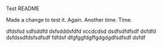 Test README

Made a change to test it. Again. Another time. Time.

dfdsfsd sdfsddfd
dsfsdddsfdfd
xccdcdsd
dsdfsdfdfsdf
dsfdfd
dsfdssdfdsfsdfsdf
fdfdsf
dfgfggfdgffgdgdgdfsdfsdf
dsfdf
